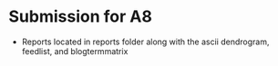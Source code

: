 # Submission for A8

* Reports located in reports folder along with the ascii dendrogram, feedlist, and blogtermmatrix
